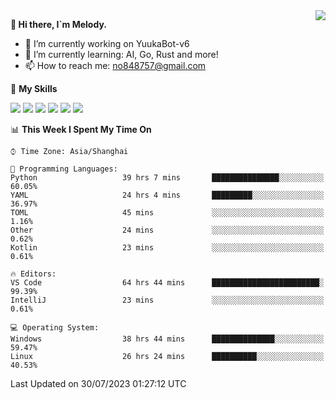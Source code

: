 <a href="#">
  <img align="right" src="https://github-readme-stats.vercel.app/api?username=melodyyuuka&count_private=true&show_icons=true" />
</a>

**👋 Hi there, I`m Melody.**

- 🔭 I’m currently working on YuukaBot-v6
- 🌱 I’m currently learning: AI, Go, Rust and more!
- 📫 How to reach me: no848757@gmail.com

🌟 **My Skills** 

![](https://img.shields.io/badge/-Python-3e74a2?style=flat-square&logo=Python&logoColor=fff)
![](https://img.shields.io/badge/-Java-007396?style=flat-square&logo=OpenJDK&logoColor=fff)
![](https://img.shields.io/badge/-Node.js-339933?style=flat-square&logo=Node.js&logoColor=fff)
![](https://img.shields.io/badge/-Git-f05032?style=flat-square&logo=git&logoColor=fff)
![](https://img.shields.io/badge/-PostgreSQL-4169e1?style=flat-square&logo=PostgreSQL&logoColor=fff)
![](https://img.shields.io/badge/-VSCode-007acc?style=flat-square&logo=Visual-Studio-Code&logoColor=fff)


<!--START_SECTION:waka-->
📊 **This Week I Spent My Time On** 

```text
⌚︎ Time Zone: Asia/Shanghai

💬 Programming Languages: 
Python                   39 hrs 7 mins       ███████████████░░░░░░░░░░   60.05% 
YAML                     24 hrs 4 mins       █████████░░░░░░░░░░░░░░░░   36.97% 
TOML                     45 mins             ░░░░░░░░░░░░░░░░░░░░░░░░░   1.16% 
Other                    24 mins             ░░░░░░░░░░░░░░░░░░░░░░░░░   0.62% 
Kotlin                   23 mins             ░░░░░░░░░░░░░░░░░░░░░░░░░   0.61%

🔥 Editors: 
VS Code                  64 hrs 44 mins      ████████████████████████░   99.39% 
IntelliJ                 23 mins             ░░░░░░░░░░░░░░░░░░░░░░░░░   0.61%

💻 Operating System: 
Windows                  38 hrs 44 mins      ██████████████░░░░░░░░░░░   59.47% 
Linux                    26 hrs 24 mins      ██████████░░░░░░░░░░░░░░░   40.53%

```


 Last Updated on 30/07/2023 01:27:12 UTC
<!--END_SECTION:waka-->
